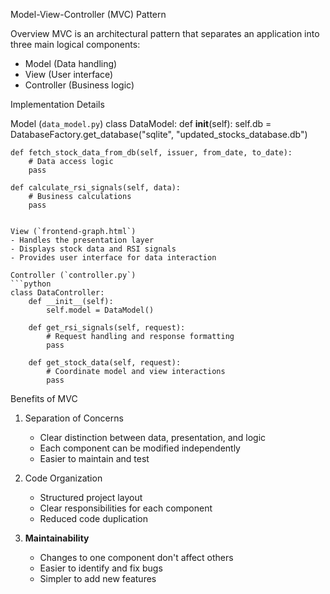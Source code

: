 Model-View-Controller (MVC) Pattern

Overview
MVC is an architectural pattern that separates an application into three main logical components:
- Model (Data handling)
- View (User interface)
- Controller (Business logic)

Implementation Details

Model (`data_model.py`)
class DataModel:
    def __init__(self):
        self.db = DatabaseFactory.get_database("sqlite", "updated_stocks_database.db")
    
    def fetch_stock_data_from_db(self, issuer, from_date, to_date):
        # Data access logic
        pass

    def calculate_rsi_signals(self, data):
        # Business calculations
        pass
```

View (`frontend-graph.html`)
- Handles the presentation layer
- Displays stock data and RSI signals
- Provides user interface for data interaction

Controller (`controller.py`)
```python
class DataController:
    def __init__(self):
        self.model = DataModel()

    def get_rsi_signals(self, request):
        # Request handling and response formatting
        pass

    def get_stock_data(self, request):
        # Coordinate model and view interactions
        pass
```

Benefits of MVC
1. Separation of Concerns
   - Clear distinction between data, presentation, and logic
   - Each component can be modified independently
   - Easier to maintain and test

2. Code Organization
   - Structured project layout
   - Clear responsibilities for each component
   - Reduced code duplication

3. **Maintainability**
   - Changes to one component don't affect others
   - Easier to identify and fix bugs
   - Simpler to add new features

